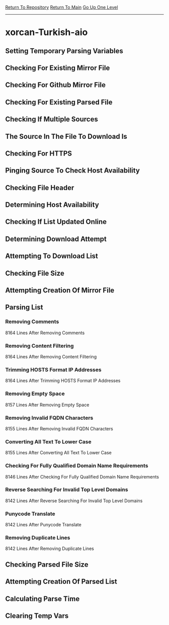 [Return To Repository](https://github.com/deathbybandaid/piholeparser/)
[Return To Main](https://github.com/deathbybandaid/piholeparser/blob/master/RecentRunLogs/Mainlog.md)
[Go Up One Level](https://github.com/deathbybandaid/piholeparser/blob/master/RecentRunLogs/TopLevelScripts/30-Processing-External-Blacklists.md)
____________________________________
# xorcan-Turkish-aio
## Setting Temporary Parsing Variables
## Checking For Existing Mirror File
## Checking For Github Mirror File
## Checking For Existing Parsed File
## Checking If Multiple Sources
## The Source In The File To Download Is
## Checking For HTTPS
## Pinging Source To Check Host Availability
## Checking File Header
## Determining Host Availability
## Checking If List Updated Online
## Determining Download Attempt
## Attempting To Download List
## Checking File Size
## Attempting Creation Of Mirror File
## Parsing List
### Removing Comments
8164 Lines After Removing Comments
### Removing Content Filtering
8164 Lines After Removing Content Filtering
### Trimming HOSTS Format IP Addresses
8164 Lines After Trimming HOSTS Format IP Addresses
### Removing Empty Space
8157 Lines After Removing Empty Space
### Removing Invalid FQDN Characters
8155 Lines After Removing Invalid FQDN Characters
### Converting All Text To Lower Case
8155 Lines After Converting All Text To Lower Case
### Checking For Fully Qualified Domain Name Requirements
8146 Lines After Checking For Fully Qualified Domain Name Requirements
### Reverse Searching For Invalid Top Level Domains
8142 Lines After Reverse Searching For Invalid Top Level Domains
### Punycode Translate
8142 Lines After Punycode Translate
### Removing Duplicate Lines
8142 Lines After Removing Duplicate Lines
## Checking Parsed File Size
## Attempting Creation Of Parsed List
## Calculating Parse Time
## Clearing Temp Vars
